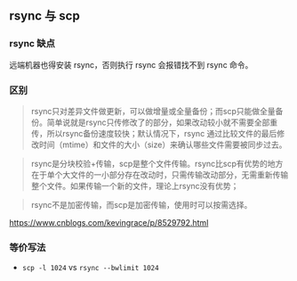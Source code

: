 ## rsync 与 scp

### rsync 缺点

远端机器也得安装 rsync，否则执行 rsync 会报错找不到 rsync 命令。

### 区别

> rsync只对差异文件做更新，可以做增量或全量备份；而scp只能做全量备份。简单说就是rsync只传修改了的部分，如果改动较小就不需要全部重传，所以rsync备份速度较快；默认情况下，rsync 通过比较文件的最后修改时间（mtime）和文件的大小（size）来确认哪些文件需要被同步过去。

> rsync是分块校验+传输，scp是整个文件传输。rsync比scp有优势的地方在于单个大文件的一小部分存在改动时，只需传输改动部分，无需重新传输整个文件。如果传输一个新的文件，理论上rsync没有优势；

> rsync不是加密传输，而scp是加密传输，使用时可以按需选择。

https://www.cnblogs.com/kevingrace/p/8529792.html

### 等价写法

- `scp -l 1024` vs `rsync --bwlimit 1024`
